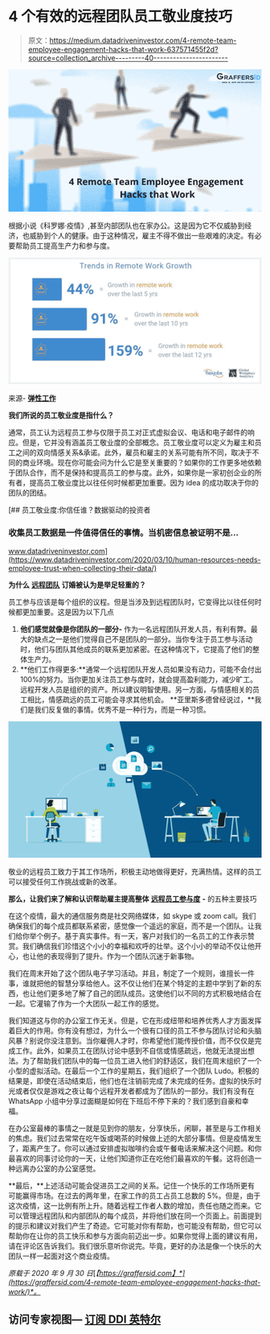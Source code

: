 # 4 个有效的远程团队员工敬业度技巧

> 原文：<https://medium.datadriveninvestor.com/4-remote-team-employee-engagement-hacks-that-work-637571455f2d?source=collection_archive---------40----------------------->

![](img/65c1835aaa3517ef252cb00fd4e8f7ca.png)

根据小说《科罗娜·疫情》,甚至内部团队也在家办公。这是因为它不仅威胁到经济，也威胁到个人的健康。由于这种情况，雇主不得不做出一些艰难的决定。有必要帮助员工提高生产力和参与度。

![](img/63bc77582c7b04baf42e17273b31f684.png)

来源- [**弹性工作**](https://www.flexjobs.com/)

**我们所说的员工敬业度是指什么？**

通常，员工认为远程员工参与仅限于员工对正式虚拟会议、电话和电子邮件的响应。但是，它并没有涵盖员工敬业度的全部概念。员工敬业度可以定义为雇主和员工之间的双向情感关系&承诺。此外，雇员和雇主的关系可能有所不同，取决于不同的商业环境。现在你可能会问为什么它是至关重要的？如果你的工作更多地依赖于团队合作，而不是保持和提高员工的参与度。此外，如果你是一家初创企业的所有者，提高员工敬业度比以往任何时候都更加重要。因为 idea 的成功取决于你的团队的团结。

[](https://www.datadriveninvestor.com/2020/03/10/human-resources-needs-employee-trust-when-collecting-their-data/) [## 员工敬业度:你信任谁？数据驱动的投资者

### 收集员工数据是一件值得信任的事情。当机密信息被证明不是…

www.datadriveninvestor.com](https://www.datadriveninvestor.com/2020/03/10/human-resources-needs-employee-trust-when-collecting-their-data/) 

**为什么** [**远程团队**](https://graffersid.com/5-best-tools-manage-remote-team-amid-corona-times/) **订婚被认为是举足轻重的？**

员工参与应该是每个组织的议程。但是当涉及到远程团队时，它变得比以往任何时候都更加重要。这是因为以下几点

1.  **他们感觉就像是你团队的一部分-** 作为一名远程团队开发人员，有利有弊。最大的缺点之一是他们觉得自己不是团队的一部分。当你专注于员工参与活动时，他们与团队其他成员的联系更加紧密。在这种情况下，它提高了他们的整体生产力。
2.  **他们工作得更多:**通常一个远程团队开发人员如果没有动力，可能不会付出 100%的努力。当你更加关注员工参与度时，就会提高盈利能力，减少旷工。远程开发人员是组织的资产。所以建议明智使用。另一方面，与情感相关的员工相比，情感疏远的员工可能会寻求其他机会。
    **亚里斯多德曾经说过，**我们是我们反复做的事情。优秀不是一种行为，而是一种习惯。

![](img/431ce509fb34cdddc927f404016a30bd.png)

敬业的远程员工致力于其工作场所，积极主动地做得更好，充满热情。这样的员工可以接受任何工作挑战或新的改革。

**那么，让我们来了解和认识帮助雇主提高整体** [**远程员工参与度**](https://graffersid.com/5bestprojectmanagementtoolsremoteteamamidcorona/) **-** 的五种主要技巧

在这个疫情，最大的通信服务商是社交网络媒体，如 skype 或 zoom call。我们确保我们的每个成员都联系紧密，感觉像一个遥远的家庭，而不是一个团队。让我们给你举个例子。基于真实事件。有一天，客户对我们的一名员工的工作表示赞赏。我们确信我们珍惜这个小小的幸福和欢呼的壮举。这个小小的举动不仅让他开心，也让他的表现得到了提升。作为一个团队沉迷于新事物。

我们在周末开始了这个团队电子学习活动。并且，制定了一个规则，谁擅长一件事，谁就把他的智慧分享给他人。这不仅让他们在某个特定的主题中学到了新的东西，也让他们更多地了解了自己的团队成员。这使他们以不同的方式积极地结合在一起。它灌输了作为一个大团队一起工作的感觉。

我们知道这与你的办公室工作无关。但是，它在形成纽带和培养优秀人才方面发挥着巨大的作用。你有没有想过，为什么一个很有口径的员工不参与团队讨论和头脑风暴？别说你没注意到。当你雇佣人才时，你希望他们能传授价值，而不仅仅是完成工作。此外，如果员工在团队讨论中感到不自信或情感疏远，他就无法提出想法。为了帮助我们团队中的每一位员工进入他们的舒适区，我们在周末组织了一个小型的虚拟活动。在最后一个工作的星期五，我们组织了一个团队 Ludo。积极的结果是，即使在活动结束后，他们也在注销前完成了未完成的任务。虚拟的快乐时光或者仅仅是游戏之夜让每个远程开发者都成为了团队的一部分。我们有没有在 WhatsApp 小组中分享过面糊是如何在下班后不停下来的？我们感到自豪和幸福。

在办公室最棒的事情之一就是见到你的朋友，分享快乐，闲聊，甚至是与工作相关的焦虑。我们过去常常在吃午饭或喝茶的时候做上述的大部分事情。但是疫情发生了，距离产生了。你可以通过安排虚拟咖啡约会或午餐电话来解决这个问题。和你最喜欢的同事讨论你的一天，让他们知道你正在吃他们最喜欢的午餐。这将创造一种远离办公室的办公室感觉。

**最后，**上述活动可能会促进员工之间的关系。记住一个快乐的工作场所更有可能赢得市场。在过去的两年里，在家工作的员工占员工总数的 5%。但是，由于这次疫情，这一比例有所上升。随着远程工作者人数的增加，责任也随之而来。它可以管理远程团队和内部团队的每个成员，并将他们放在同一个页面上。前面提到的提示和建议对我们产生了奇迹。它可能对你有帮助，也可能没有帮助，但它可以帮助你在让你的员工快乐和参与方面向前迈出一步。如果你觉得上面的建议有用，请在评论区告诉我们。我们很乐意听你说完。毕竟，更好的办法是像一个快乐的大团队一样一起面对这个商业疫情。

*原载于 2020 年 9 月 30 日*[*【https://graffersid.com】*](https://graffersid.com/4-remote-team-employee-engagement-hacks-that-work/)*。*

## 访问专家视图— [订阅 DDI 英特尔](https://datadriveninvestor.com/ddi-intel)